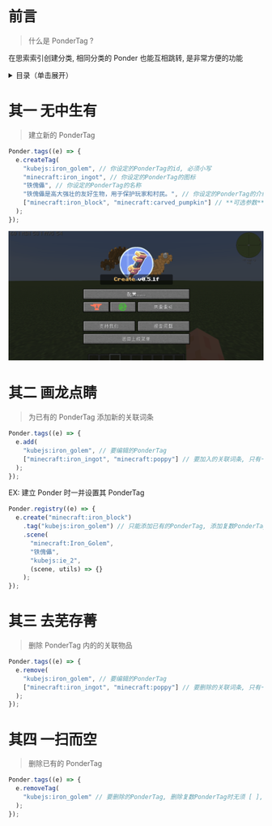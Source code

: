 # 前言

> 什么是 PonderTag ?

在思索索引创建分类, 相同分类的 Ponder 也能互相跳转, 是非常方便的功能

<details>
  <summary>目录（单击展开）</summary>
  <ol>
    <li><a href="#前言">前言</a> </li>
    <li><a href="#其一-无中生有">建立新的 PonderTag</a></li>
    <li><a href="#其二-画龙点睛">为已有的 PonderTag 添加新的关联词条</a></li>
    <li><a href="#其三-去芜存菁">删除 PonderTag 内的的关联物品</a></li>
    <li><a href="#其四-一扫而空">删除已有的 PonderTag</a></li>
  </ol>
</details>

# 其一 无中生有

> 建立新的 PonderTag

```js
Ponder.tags((e) => {
  e.createTag(
    "kubejs:iron_golem", // 你设定的PonderTag的id, 必须小写
    "minecraft:iron_ingot", // 你设定的PonderTag的图标
    "铁傀儡", // 你设定的PonderTag的名称
    "铁傀儡是高大强壮的友好生物，用于保护玩家和村民。", // 你设定的PonderTag的介绍
    ["minecraft:iron_block", "minecraft:carved_pumpkin"] // **可选参数** 你设定的PonderTag的关联词条, 只有一个时也能不用 [ ]
  );
});
```

![图片](kubejs/assets/images/PonderTag示例.gif)

# 其二 画龙点睛

> 为已有的 PonderTag 添加新的关联词条

```js
Ponder.tags((e) => {
  e.add(
    "kubejs:iron_golem", // 要编辑的PonderTag
    ["minecraft:iron_ingot", "minecraft:poppy"] // 要加入的关联词条, 只有一个时也能不用 [ ]
  );
});
```

EX: 建立 Ponder 时一并设置其 PonderTag

```js
Ponder.registry((e) => {
  e.create("minecraft:iron_block")
    .tag("kubejs:iron_golem") // 只能添加已有的PonderTag, 添加复数PonderTag时无须 [ ],  用逗号隔开PonderTag即可
    .scene(
      "minecraft:Iron_Golem",
      "铁傀儡",
      "kubejs:ie_2",
      (scene, utils) => {}
    );
});
```

# 其三 去芜存菁

> 删除 PonderTag 内的的关联物品

```js
Ponder.tags((e) => {
  e.remove(
    "kubejs:iron_golem", // 要编辑的PonderTag
    ["minecraft:iron_ingot", "minecraft:poppy"] // 要删除的关联词条, 只有一个时也能不用 [ ]
  );
});
```

# 其四 一扫而空

> 删除已有的 PonderTag

```js
Ponder.tags((e) => {
  e.removeTag(
    "kubejs:iron_golem" // 要删除的PonderTag, 删除复数PonderTag时无须 [ ],  用逗号隔开PonderTag即可
  );
});
```

